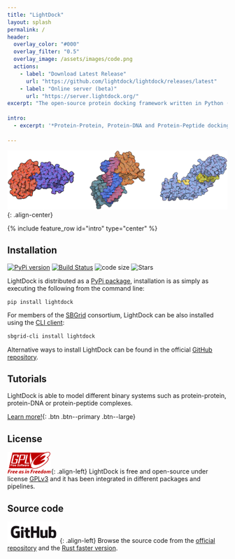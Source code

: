 ```yaml
---
title: "LightDock"
layout: splash
permalink: /
header:
  overlay_color: "#000"
  overlay_filter: "0.5"
  overlay_image: /assets/images/code.png
  actions:
    - label: "Download Latest Release"
      url: "https://github.com/lightdock/lightdock/releases/latest"
    - label: "Online server (beta)"
      url: "https://server.lightdock.org/"
excerpt: "The open-source protein docking framework written in Python ([and Rust](https://github.com/lightdock/lightdock-rust))"

intro: 
  - excerpt: '*Protein-Protein, Protein-DNA and Protein-Peptide docking made easy*'

---
```


![LightDock Docking](assets/images/lightdock_docking.png){: .align-center}

{% include feature_row id="intro" type="center" %}


## Installation
[![PyPi version](https://img.shields.io/pypi/v/lightdock.svg)](https://pypi.org/project/lightdock/) [![Build Status](https://travis-ci.com/lightdock/lightdock.svg?branch=master)](https://travis-ci.com/lightdock/lightdock) ![code size](https://img.shields.io/github/languages/code-size/lightdock/lightdock) ![Stars](https://img.shields.io/github/stars/lightdock/lightdock?style=social)

LightDock is distributed as a [PyPi package](https://pypi.org/project/lightdock/), installation is as simply as executing the following from the command line:

```
pip install lightdock
```

For members of the [SBGrid](https://sbgrid.org/) consortium, LightDock can be also installed using the [CLI client](https://sbgrid.org/software/titles/lightdock):

```bash
sbgrid-cli install lightdock
```

Alternative ways to install LightDock can be found in the official [GitHub repository](https://github.com/lightdock/lightdock/blob/master/README.md).


## Tutorials

LightDock is able to model different binary systems such as protein-protein, protein-DNA or protein-peptide complexes.

[Learn more!](/tutorials/latest){: .btn .btn--primary .btn--large}


## License

![GPLv3](/assets/images/gplv3.png){: .align-left}
LightDock is free and open-source under license [GPLv3](https://www.gnu.org/licenses/quick-guide-gplv3.en.html) and it has been integrated in different packages and pipelines.


## Source code
![GitHub](/assets/images/github_logo.png){: .align-left}
Browse the source code from the [official repository](https://github.com/lightdock/lightdock) and the [Rust faster version](https://github.com/lightdock/lightdock-rust).
